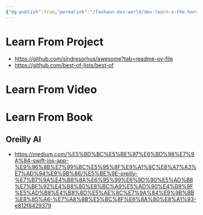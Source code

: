```yaml
---
{"dg-publish":true,"permalink":"/fashaun-dev-world/dev-learn-x-the-hardway/the-hard-way/","noteIcon":""}
---
```



# Learn From Project
- https://github.com/sindresorhus/awesome?tab=readme-ov-file
- https://github.com/best-of-lists/best-of

# Learn From Video
# Learn From Book
## Oreilly AI
- https://medium.com/%E5%BD%BC%E5%BE%97%E6%BD%98%E7%9A%84-swift-ios-app-%E9%96%8B%E7%99%BC%E5%95%8F%E9%A1%8C%E8%A7%A3%E7%AD%94%E9%9B%86/%E5%BE%9E-oreilly-%E7%B7%9A%E4%B8%8A%E6%95%99%E6%9D%90%E5%AD%B8%E7%BF%92%E4%B8%80%E8%BC%A9%E5%AD%90%E4%B9%9F%E5%AD%B8%E4%B8%8D%E5%AE%8C%E7%9A%84%E9%9B%BB%E8%85%A6-%E7%A8%8B%E5%BC%8F%E6%8A%80%E8%A1%93-e812f8429379